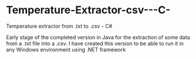 # Temperature-Extractor-csv---C-
Temperature extractor from .txt to .csv - C#

Early stage of the completed version in Java for the extraction of some data from a .txt file into a .csv.
I have created this version to be able to run it in any Windows environment using .NET framework
